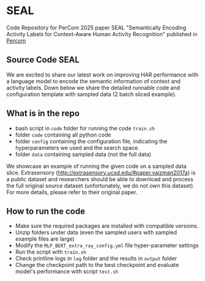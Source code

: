 # SEAL
Code Repository for PerCom 2025 paper SEAL "Semantically Encoding Activity Labels for Context-Aware Human Activity Recognition" published in [Percom](https://www.percom.org/)

## Source Code SEAL
We are excited to share our latest work on improving HAR performance with a language model to encode the semantic information of context and activity labels. Down below we share the detailed runnable code and configuration template with sampled data (2 batch sliced example).

## What is in the repo
- bash script in ``code`` folder for running the code ``train.sh``
- folder ``code`` containing all python code
- folder ``config`` containing the configuration file, indicating the hyperparameters we used and the search space.
- folder ``data`` containing sampled data (not the full data)

We showcase an example of running the given code on a sampled data slice. Extrasensory (http://extrasensory.ucsd.edu/#paper.vaizman2017a) is a public dataset and researchers should be able to download and process the full original source dataset (unfortunately, we do not own this dataset). For more details, please refer to their original paper.

## How to run the code
- Make sure the required packages are installed with compatible versions. 
- Unzip folders under data (even the sampled users with sampled example files are large)
- Modify the ``MLP_BERT_extra_ray_config.yml`` file hyper-parameter settings
- Run the script with ``train.sh``
- Check printline logs in ``log`` folder and the results in ``output`` folder
- Change the checkpoint path to the best checkpoint and evaluate model's performance with script ``test.sh``
